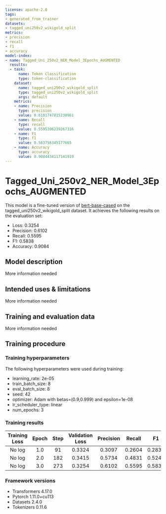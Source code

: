 ```yaml
---
license: apache-2.0
tags:
- generated_from_trainer
datasets:
- tagged_uni250v2_wikigold_split
metrics:
- precision
- recall
- f1
- accuracy
model-index:
- name: Tagged_Uni_250v2_NER_Model_3Epochs_AUGMENTED
  results:
  - task:
      name: Token Classification
      type: token-classification
    dataset:
      name: tagged_uni250v2_wikigold_split
      type: tagged_uni250v2_wikigold_split
      args: default
    metrics:
    - name: Precision
      type: precision
      value: 0.6101747815230961
    - name: Recall
      type: recall
      value: 0.5595306239267316
    - name: F1
      type: f1
      value: 0.583756345177665
    - name: Accuracy
      type: accuracy
      value: 0.9084434117141919
---
```


<!-- This model card has been generated automatically according to the information the Trainer had access to. You
should probably proofread and complete it, then remove this comment. -->

# Tagged_Uni_250v2_NER_Model_3Epochs_AUGMENTED

This model is a fine-tuned version of [bert-base-cased](https://huggingface.co/bert-base-cased) on the tagged_uni250v2_wikigold_split dataset.
It achieves the following results on the evaluation set:
- Loss: 0.3254
- Precision: 0.6102
- Recall: 0.5595
- F1: 0.5838
- Accuracy: 0.9084

## Model description

More information needed

## Intended uses & limitations

More information needed

## Training and evaluation data

More information needed

## Training procedure

### Training hyperparameters

The following hyperparameters were used during training:
- learning_rate: 2e-05
- train_batch_size: 8
- eval_batch_size: 8
- seed: 42
- optimizer: Adam with betas=(0.9,0.999) and epsilon=1e-08
- lr_scheduler_type: linear
- num_epochs: 3

### Training results

| Training Loss | Epoch | Step | Validation Loss | Precision | Recall | F1     | Accuracy |
|:-------------:|:-----:|:----:|:---------------:|:---------:|:------:|:------:|:--------:|
| No log        | 1.0   | 91   | 0.3324          | 0.3097    | 0.2604 | 0.2830 | 0.8776   |
| No log        | 2.0   | 182  | 0.3415          | 0.5734    | 0.4831 | 0.5244 | 0.9004   |
| No log        | 3.0   | 273  | 0.3254          | 0.6102    | 0.5595 | 0.5838 | 0.9084   |


### Framework versions

- Transformers 4.17.0
- Pytorch 1.11.0+cu113
- Datasets 2.4.0
- Tokenizers 0.11.6
